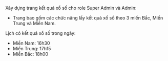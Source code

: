 Xây dựng trang kết quả xổ số cho role Super Admin và Admin:

- Trang bao gồm các chức năng lấy kết quả xổ số theo 3 miền Bắc, Miền Trung và
  Miền Nam.

Lịch có kết quả xổ số trong ngày:

- Miền Nam: 16h30
- Miền Trung: 17h15
- Miền Bắc: 18h00
